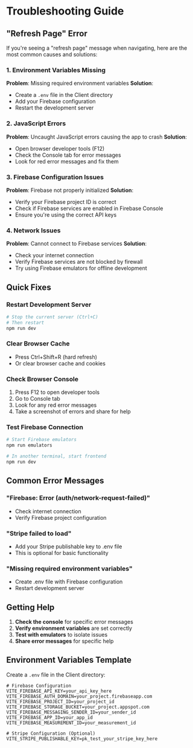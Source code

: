 # Troubleshooting Guide

## "Refresh Page" Error

If you're seeing a "refresh page" message when navigating, here are the most common causes and solutions:

### 1. Environment Variables Missing
**Problem**: Missing required environment variables
**Solution**: 
- Create a `.env` file in the Client directory
- Add your Firebase configuration
- Restart the development server

### 2. JavaScript Errors
**Problem**: Uncaught JavaScript errors causing the app to crash
**Solution**:
- Open browser developer tools (F12)
- Check the Console tab for error messages
- Look for red error messages and fix them

### 3. Firebase Configuration Issues
**Problem**: Firebase not properly initialized
**Solution**:
- Verify your Firebase project ID is correct
- Check if Firebase services are enabled in Firebase Console
- Ensure you're using the correct API keys

### 4. Network Issues
**Problem**: Cannot connect to Firebase services
**Solution**:
- Check your internet connection
- Verify Firebase services are not blocked by firewall
- Try using Firebase emulators for offline development

## Quick Fixes

### Restart Development Server
```bash
# Stop the current server (Ctrl+C)
# Then restart
npm run dev
```

### Clear Browser Cache
- Press Ctrl+Shift+R (hard refresh)
- Or clear browser cache and cookies

### Check Browser Console
1. Press F12 to open developer tools
2. Go to Console tab
3. Look for any red error messages
4. Take a screenshot of errors and share for help

### Test Firebase Connection
```bash
# Start Firebase emulators
npm run emulators

# In another terminal, start frontend
npm run dev
```

## Common Error Messages

### "Firebase: Error (auth/network-request-failed)"
- Check internet connection
- Verify Firebase project configuration

### "Stripe failed to load"
- Add your Stripe publishable key to .env file
- This is optional for basic functionality

### "Missing required environment variables"
- Create .env file with Firebase configuration
- Restart development server

## Getting Help

1. **Check the console** for specific error messages
2. **Verify environment variables** are set correctly
3. **Test with emulators** to isolate issues
4. **Share error messages** for specific help

## Environment Variables Template

Create a `.env` file in the Client directory:

```env
# Firebase Configuration
VITE_FIREBASE_API_KEY=your_api_key_here
VITE_FIREBASE_AUTH_DOMAIN=your_project.firebaseapp.com
VITE_FIREBASE_PROJECT_ID=your_project_id
VITE_FIREBASE_STORAGE_BUCKET=your_project.appspot.com
VITE_FIREBASE_MESSAGING_SENDER_ID=your_sender_id
VITE_FIREBASE_APP_ID=your_app_id
VITE_FIREBASE_MEASUREMENT_ID=your_measurement_id

# Stripe Configuration (Optional)
VITE_STRIPE_PUBLISHABLE_KEY=pk_test_your_stripe_key_here
```

